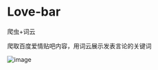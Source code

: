 # Love-bar
爬虫+词云

爬取百度爱情贴吧内容，用词云展示发表言论的关键词

![image](https://github.com/Cherishsword/Love-bar/wordcloud.png)
